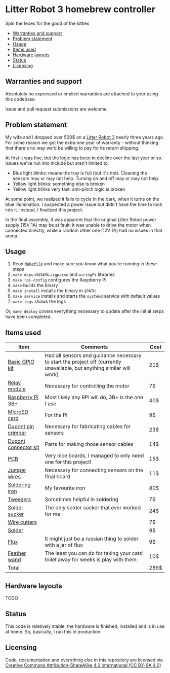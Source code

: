 # Litter Robot 3 homebrew controller

Spin the feces for the good of the kitties

<!-- toc -->

- [Warranties and support](#warranties-and-support)
- [Problem statement](#problem-statement)
- [Usage](#usage)
- [Items used](#items-used)
- [Hardware layouts](#hardware-layouts)
- [Status](#status)
- [Licensing](#licensing)

<!-- tocstop -->

## Warranties and support

Absolutely no expressed or implied warranties are attached to your using this codebase.

Issue and pull request submissions are welcome.

## Problem statement

My wife and I dropped over 500$ on a [Litter Robot 3](https://www.litter-robot.com/litter-robot-3.html) nearly three years ago. For some reason we got the extra one year of warranty - without thinking that there's no way we'd be willing to pay for its return shipping.

At first it was fine, but the logic has been in decline over the last year or so. Issues we've run into include but aren't limited to:

- Blue light blinks: means the tray is full (but it's not). Cleaning the sensors may or may not help. Turning on and off may or may not help.
- Yellow light blinks: something else is broken
- Yellow light blinks very fast: anti-pinch logic is broken

At some point, we realized it fails to cycle in the dark, when it turns on the blue illumination. I suspected a power issue but didn't have the time to look into it. Instead, I finalized this project.

In the final assembly, it was apparent that the original Litter Robot power supply (15V 1A) may be at fault: it was unable to drive the motor when connected directly, while a random other one (12V 1A) had no issues in that arena.

## Usage

1. Read [`Makefile`](Makefile) and make sure you know what you're running in these steps
1. `make deps` installs `argparse` and `wiringPi` libraries
1. `make rpi-config` configures the Raspberry Pi
1. `make` builds the binary
1. `make install` installs the binary in `$PATH`
1. `make service` installs and starts the `systemd` service with default values
1. `make logs` shows the logs

Or, `make deploy` covers everything necessary to update after the initial steps have been completed.

## Items used

Item | Comments | Cost
-|-|-
[Basic GPIO kit](https://www.amazon.com/gp/product/B01MATM4XF) | Had all sensors and guidance necessary to start the project off (currently unavailable, but anything similar will work) | 21$
[Relay module](https://www.amazon.com/gp/product/B00E0NTPP4) | Necessary for controlling the motor | 7$
[Raspberry Pi 3B+](https://www.amazon.com/gp/product/B07BDR5PDW) | Most likely any RPi will do, 3B+ is the one I use | 40$
[MicroSD card](https://www.amazon.com/gp/product/B0749KG1JK) | For the Pi | 9$
[Dupont pin crimper](https://www.amazon.com/gp/product/B00OMM4YUY) | Necessary for fabricating cables for sensors | 23$
[Dupont connector kit](https://www.amazon.com/gp/product/B01G0I0ZZK) | Parts for making those sensor cables | 14$
[PCB](https://www.amazon.com/gp/product/B07BF8Z3HS) | Very nice boards, I managed to only need one for this project! | 15$
[Jumper wires](https://www.amazon.com/gp/product/B07CJYSL2T) | Necessary for connecting sensors on the final board | 11$
[Soldering iron](https://www.amazon.com/gp/product/B003H6NN2Q) | My favourite iron | 80$
[Tweezers](https://www.amazon.com/gp/product/B00FZPEWI6) | Sometimes helpful in soldering | 7$
[Solder sucker](https://www.amazon.com/gp/product/B002MJMXD4) | The only solder sucker that ever worked for me | 24$
[Wire cutters](https://www.amazon.com/gp/product/B07GR7QF63) | | 7$
[Solder](https://www.amazon.com/gp/product/B072K22JRT) |  | 9$
[Flux](https://www.amazon.com/gp/product/B008ZIV85A) | It might just be a russian thing to solder with a jar of flux | 9$
[Feather wand](https://www.amazon.com/gp/product/B00LZUCIL8) | The least you can do for taking your cats' toilet away for weeks is play with them | 10$
Total | | 286$

## Hardware layouts

TODO

## Status

This code is relatively stable, the hardware is finished, installed and is in use at home. So, basically, I run this in production.

## Licensing

Code, documentation and everything else in this repository are licensed via [Creative Commons Attribution-ShareAlike 4.0 International (CC BY-SA 4.0)](https://creativecommons.org/licenses/by-sa/4.0/legalcode)
